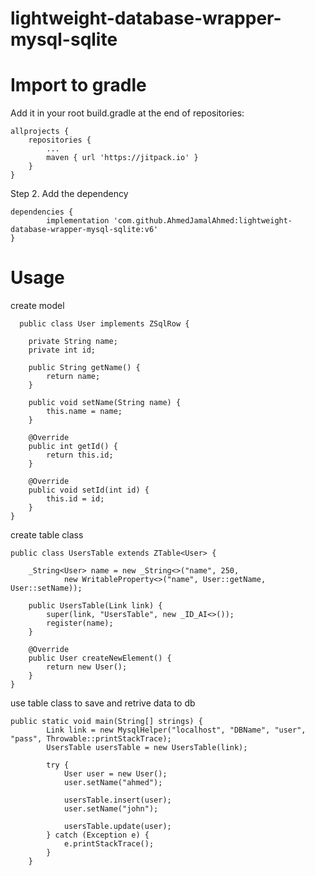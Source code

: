 # lightweight-database-wrapper-mysql-sqlite

# Import to gradle

Add it in your root build.gradle at the end of repositories:

	allprojects {
		repositories {
			...
			maven { url 'https://jitpack.io' }
		}
	}
  
Step 2. Add the dependency

	dependencies {
	        implementation 'com.github.AhmedJamalAhmed:lightweight-database-wrapper-mysql-sqlite:v6'
	}
  
  
  # Usage
  
  create model 
  
	  public class User implements ZSqlRow {
	
	    private String name;
	    private int id;
	
	    public String getName() {
	        return name;
	    }
	
	    public void setName(String name) {
	        this.name = name;
	    }
	
	    @Override
	    public int getId() {
	        return this.id;
	    }
	
	    @Override
	    public void setId(int id) {
	        this.id = id;
	    }
	}



create table class 

	public class UsersTable extends ZTable<User> {
	
	    _String<User> name = new _String<>("name", 250,
	            new WritableProperty<>("name", User::getName, User::setName));
	
	    public UsersTable(Link link) {
	        super(link, "UsersTable", new _ID_AI<>());
	        register(name);
	    }
	
	    @Override
	    public User createNewElement() {
	        return new User();
	    }
	}

use table class to save and retrive data to db


	public static void main(String[] strings) {
	        Link link = new MysqlHelper("localhost", "DBName", "user", "pass", Throwable::printStackTrace);
	        UsersTable usersTable = new UsersTable(link);
	
	        try {
	            User user = new User();
	            user.setName("ahmed");
	
	            usersTable.insert(user);
	            user.setName("john");
	            
	            usersTable.update(user);
	        } catch (Exception e) {
	            e.printStackTrace();
	        }
	    }
